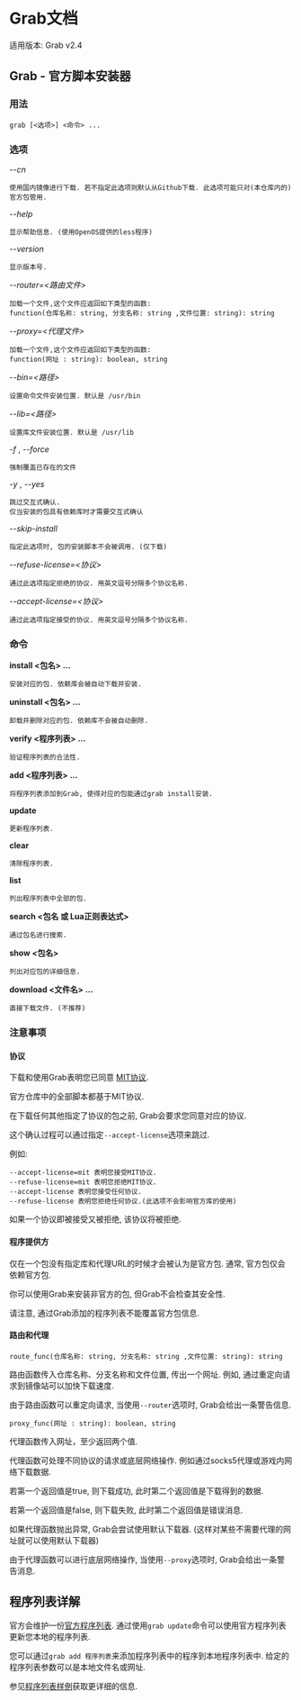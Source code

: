 # Grab文档

适用版本: Grab v2.4

## Grab - 官方脚本安装器

### 用法

    grab [<选项>] <命令> ...

### 选项

*--cn*

    使用国内镜像进行下载. 若不指定此选项则默认从Github下载. 此选项可能只对(本仓库内的)官方包管用.

*--help* 

    显示帮助信息. (使用OpenOS提供的less程序)

*--version* 

    显示版本号.

*--router=\<路由文件>*

    加载一个文件,这个文件应返回如下类型的函数:
    function(仓库名称: string, 分支名称: string ,文件位置: string): string

*--proxy=\<代理文件>*

    加载一个文件,这个文件应返回如下类型的函数:
    function(网址 : string): boolean, string

*--bin=\<路径>*

    设置命令文件安装位置. 默认是 /usr/bin

*--lib=\<路径>*

    设置库文件安装位置. 默认是 /usr/lib

*-f* , *--force*

    强制覆盖已存在的文件

*-y* , *--yes*

    跳过交互式确认.
    仅当安装的包具有依赖库时才需要交互式确认
    
*--skip-install*

    指定此选项时, 包的安装脚本不会被调用. (仅下载)

*--refuse-license=\<协议>*

    通过此选项指定拒绝的协议. 用英文逗号分隔多个协议名称.

*--accept-license=\<协议>*

    通过此选项指定接受的协议. 用英文逗号分隔多个协议名称.

### 命令

**install \<包名> ...**

    安装对应的包. 依赖库会被自动下载并安装.

**uninstall \<包名> ...**

    卸载并删除对应的包. 依赖库不会被自动删除.

**verify \<程序列表> ...**

    验证程序列表的合法性.

**add \<程序列表> ...**

    将程序列表添加到Grab, 使得对应的包能通过grab install安装.

**update**

    更新程序列表.

**clear**

    清除程序列表.

**list**

    列出程序列表中全部的包.

**search \<包名 或 Lua正则表达式>**

    通过包名进行搜索.

**show \<包名>**

    列出对应包的详细信息.

**download \<文件名> ...**

    直接下载文件. (不推荐)

### 注意事项

#### 协议

下载和使用Grab表明您已同意 [MIT协议](https://github.com/Kiritow/OpenComputerScripts/blob/master/LICENSE).

官方仓库中的全部脚本都基于MIT协议.

在下载任何其他指定了协议的包之前, Grab会要求您同意对应的协议.

这个确认过程可以通过指定`--accept-license`选项来跳过.

例如:

    --accept-license=mit 表明您接受MIT协议.
    --refuse-license=mit 表明您拒绝MIT协议.
    --accept-license 表明您接受任何协议.
    --refuse-license 表明您拒绝任何协议.(此选项不会影响官方库的使用)

如果一个协议即被接受又被拒绝, 该协议将被拒绝.

#### 程序提供方

仅在一个包没有指定库和代理URL的时候才会被认为是官方包. 通常, 官方包仅会依赖官方包.

你可以使用Grab来安装非官方的包, 但Grab不会检查其安全性.

请注意, 通过Grab添加的程序列表不能覆盖官方包信息.

#### 路由和代理

    route_func(仓库名称: string, 分支名称: string ,文件位置: string): string

路由函数传入仓库名称、分支名称和文件位置, 传出一个网址. 例如, 通过重定向请求到镜像站可以加快下载速度.

由于路由函数可以重定向请求, 当使用`--router`选项时, Grab会给出一条警告信息.

    proxy_func(网址 : string): boolean, string

代理函数传入网址，至少返回两个值.

代理函数可处理不同协议的请求或底层网络操作. 例如通过socks5代理或游戏内网络下载数据.

若第一个返回值是true, 则下载成功, 此时第二个返回值是下载得到的数据.

若第一个返回值是false, 则下载失败, 此时第二个返回值是错误消息.

如果代理函数抛出异常, Grab会尝试使用默认下载器. (这样对某些不需要代理的网址就可以使用默认下载器)

由于代理函数可以进行底层网络操作, 当使用`--proxy`选项时, Grab会给出一条警告消息.

## 程序列表详解

官方会维护一份[官方程序列表](programs.info). 通过使用`grab update`命令可以使用官方程序列表更新您本地的程序列表.

您可以通过`grab add 程序列表`来添加程序列表中的程序到本地程序列表中. 给定的程序列表参数可以是本地文件名或网址.

参见[程序列表样例](programs_zhCN.info.example)获取更详细的信息.